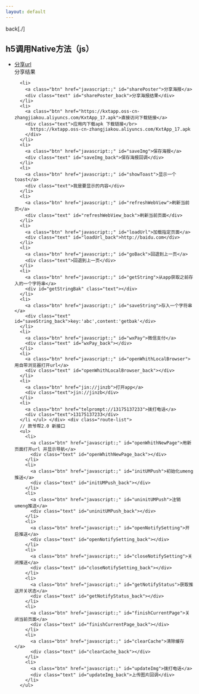 ```yaml
---
layout: default
---
```



back[./]


<!DOCTYPE html>
<html lang="cn">

<head>
  <meta charset="UTF-8" />
  <title>款爷邦JSBridge调试Demo</title>
  <link href="https://kyb.9699963.cn/image/favicon.jpg" rel="icon" type="image/x-icon" />
  <link href="https://kyb.9699963.cn/image/favicon.ico" rel="shortcut icon" type="image/x-icon" />
  <link type='text/css' href="kyb.css" rel="stylesheet" />
</head>

<body>
  <div class="ms-list">
    <h2>h5调用Native方法（js）</h2>
    <ul>
      <li>
        <a class="btn" href="javascript:;" id="share">分享url</a>
        <div class="text" id="share_back">分享结果</div>
      </li>

      <li>
        <a class="btn" href="javascript:;" id="sharePoster">分享海报</a>
        <div class="text" id="sharePoster_back">分享海报结果</div>
      </li>
      <li>
        <a class="btn" href="https://kxtapp.oss-cn-zhangjiakou.aliyuncs.com/KxtApp_17.apk">直接访问下载链接</a>
        <div class="text">应用内下载apk 下载链接</br>
          https://kxtapp.oss-cn-zhangjiakou.aliyuncs.com/KxtApp_17.apk
        </div>
      </li>
      <li>
        <a class="btn" href="javascript:;" id="saveImg">保存海报</a>
        <div class="text" id="saveImg_back">保存海报回调</div>
      </li>
      <li>
        <a class="btn" href="javascript:;" id="showToast">显示一个toast</a>
        <div class="text">我是要显示的内容</div>
      </li>
      <li>
        <a class="btn" href="javascript:;" id="refreshWebView">刷新当前页</a>
        <div class="text" id="refreshWebView_back">刷新当前页面</div>
      </li>
      <li>
        <a class="btn" href="javascript:;" id="loadUrl">加载指定页面</a>
        <div class="text" id="loadUrl_back">http://baidu.com</div>
      </li>
      <li>
        <a class="btn" href="javascript:;" id="goBack">回退到上一页</a>
        <div class="text">回退到上一页</div>
      </li>
      <li>
        <a class="btn" href="javascript:;" id="getString">从app获取之前存入的一个字符串</a>
        <div id="getStringBak" class="text"></div>
      </li>
      <li>
        <a class="btn" href="javascript:;" id="saveString">存入一个字符串</a>
        <div class="text" id="saveString_back">key:'abc',content:'getbak'</div>
      </li>
      <li>
        <a class="btn" href="javascript:;" id="wxPay">微信支付</a>
        <div class="text" id="wxPay_back"></div>
      </li>
      <li>
        <a class="btn" href="javascript:;" id="openWhithLocalBrowser">用自带浏览器打开url</a>
        <div class="text" id="openWhithLocalBrowser_back"></div>
      </li>
      <li>
        <a class="btn" href="jin://jinzb">打开app</a>
        <div class="text">jin://jinzb</div>
      </li>
      <li>
        <a class="btn" href="telprompt://13175137233">拨打电话</a>
        <div class="text">13175137233</div>
      </li </ul> </div> <div class="route-list">
      // 款爷帮2.0 新接口
      <ul>
        <li>
          <a class="btn" href="javascript:;" id="openWhithNewPage">用新页面打开url 并显示导航</a>
          <div class="text" id="openWhithNewPage_back"></div>
        </li>
        <li>
          <a class="btn" href="javascript:;" id="initUMPush">初始化umeng推送</a>
          <div class="text" id="initUMPush_back"></div>
        </li>
        <li>
          <a class="btn" href="javascript:;" id="uninitUMPush">注销umeng推送</a>
          <div class="text" id="uninitUMPush_back"></div>
        </li>
        <li>
          <a class="btn" href="javascript:;" id="openNotifySetting">开启推送</a>
          <div class="text" id="openNotifySetting_back"></div>
        </li>
        <li>
          <a class="btn" href="javascript:;" id="closeNotifySetting">关闭推送</a>
          <div class="text" id="closeNotifySetting_back"></div>
        </li>
        <li>
          <a class="btn" href="javascript:;" id="getNotifyStatus">获取推送开关状态</a>
          <div class="text" id="getNotifyStatus_back"></div>
        </li>
        <li>
          <a class="btn" href="javascript:;" id="finishCurrentPage">关闭当前页面</a>
          <div class="text" id="finishCurrentPage_back"></div>
        </li>
        <li>
          <a class="btn" href="javascript:;" id="clearCache">清除缓存</a>
          <div class="text" id="clearCache_back"></div>
        </li>
        <li>
          <a class="btn" href="javascript:;" id="updateImg">拨打电话</a>
          <div class="text" id="updateImg_back">上传图片回调</div>
        </li>
      </ul>
  </div>
  <div id='log'></div>
  <script>
    <!-- var bridge = window.__SHANGHAIWEICHUANG_KUANYEBANG__web2app__; -->
    var bridge = window.__SHANGHAIWEICHUANG_KUANYEBANG__web2app__;

    function global(name, val) {
      var iName = '__SHANGHAIWEICHUANG_KUANYEBANG__' + name + '__';
      return arguments.length > 1 ? (window[iName] = val) : window[iName];
    }

    function log(message, data) {
      var log = document.getElementById('log')
      var el = document.createElement('div')
      el.className = 'logLine'
      el.innerHTML = uniqueId++ + '. ' + message + ':<br/>' + JSON.stringify(data)
      if (log.children.length) {
        log.insertBefore(el, log.children[0])
      } else {
        log.appendChild(el)
      }
    }
    // web调用app
    function web2app(name, aData, fn, aCallback) {
      var data = aData || {};
      var callback = typeof aCallback === 'function' ? aCallback : function() {};
      var iosInterfaces, interfaces;
      if (window.webkit && window.webkit.messageHandlers && window.webkit.messageHandlers.web2app && typeof window.webkit.messageHandlers.web2app.postMessage === 'function') {
        iosInterfaces = window.webkit.messageHandlers.web2app.postMessage;
      } else {
        interfaces = global('web2app');
      }
      if (iosInterfaces || (interfaces && typeof interfaces[name] === 'function')) {
        if (data && data.callback) {
          var callbackName = 'web2app_callbacks__callback'.toLocaleLowerCase();
          global(callbackName, function(data) {
            callback(data);
            delete global(callbackName);
          });
          data.callback = callbackName;
        }
        if (iosInterfaces) {
          var iData = {
            method: name,
            params: data
          };
          console.log('调起', {
            iosInterfaces: window.webkit.messageHandlers.web2app.postMessage,
            methodName: name,
            iData: iData
          });
          try {
            window.webkit.messageHandlers.web2app.postMessage(JSON.stringify(iData));
          } catch (err) {
            console.error(err);
            typeof fn === 'function' ? callback(fn(data)) : callback();
          }
        } else {
          console.log('调起', {
            interfaces: interfaces,
            methodName: name,
            'interfaces[methodName]': interfaces[name],
            data: data
          });
          try {
            interfaces[name](JSON.stringify(data));
          } catch (err) {
            console.error(err);
            typeof fn === 'function' ? callback(fn(data)) : callback();
          }
        }
        if (!data || !data.callback) {
          callback();
        }
      } else {
        typeof fn === 'function' ? callback(fn(data)) : callback();
      }
    }

    // app回调web
    global('app2web', function(name, data) {
      var fn = global(name);
      console.log('回调', {
        name: name,
        fn: fn,
        data: data,
        parseDataRet: JSON.parse(data)
      });
      typeof fn === 'function' && fn(JSON.parse(data));
    });


    /****web调用app***/
    //分享url
    document.querySelector('#share').onclick = function() {
      web2app('share', {
          title: '金主邦分享',
          desc: 'http://baidu.com',
          link: 'http://baidu.com',
          imgUrl: 'https://timgsa.baidu.com/timg?image&quality=80&size=b9999_10000&sec=1536565376247&di=2e3be825e12331d268301f962a052194&imgtype=0&src=http%3A%2F%2Fimg.zcool.cn%2Fcommunity%2F01f09e577b85450000012e7e182cf0.jpg%401280w_1l_2o_100sh.jpg',
          way: '1',
          callback: 'e'
        },
        function() {},
        function(result) {
          var log = document.getElementById('share_back')
          log.innerHTML = 'result :<br/>' + JSON.stringify(result)
        });
    }
    //分享海报
    document.querySelector('#sharePoster').onclick = function() {
      web2app('sharePoster', {
          title: 'http://baidu.com',
          desc: 'http://baidu.com',
          link: 'http://baidu.com',
          way: 'wxTimeline',
          imgUrl: 'https://timgsa.baidu.com/timg?image&quality=80&size=b9999_10000&sec=1536565376247&di=2e3be825e12331d268301f962a052194&imgtype=0&src=http%3A%2F%2Fimg.zcool.cn%2Fcommunity%2F01f09e577b85450000012e7e182cf0.jpg%401280w_1l_2o_100sh.jpg',
          callback: 'e'
        },
        function() {},
        function(result) {
          var log = document.getElementById('sharePoster_back')
          log.innerHTML = 'result :<br/>' + JSON.stringify(result)
        });
    }
    //保存海报
    document.querySelector('#saveImg').onclick = function() {
      web2app('saveImg', {
          callback: 'w',
          imgUrl: 'https://timgsa.baidu.com/timg?image&quality=80&size=b9999_10000&sec=1536565376247&di=2e3be825e12331d268301f962a052194&imgtype=0&src=http%3A%2F%2Fimg.zcool.cn%2Fcommunity%2F01f09e577b85450000012e7e182cf0.jpg%401280w_1l_2o_100sh.jpg'
        },
        function() {},
        function(result) {
          var log = document.getElementById('saveImg_back')
          log.innerHTML = 'result :<br/>' + JSON.stringify(result)
        });
    }
    //显示一个toast
    document.querySelector('#showToast').onclick = function() {
      web2app('showToast', {
        content: '我是要显示的内容'
      }, function() {}, function() {});
    }
    //刷新当前页面
    document.querySelector('#refreshWebView').onclick = function() {
      web2app('refreshWebView', {}, function() {}, function() {});
    }
    //加载指定页面
    document.querySelector('#loadUrl').onclick = function() {
      web2app('openWebPage', {
        link: 'https://baidu.com'
      }, function() {}, function() {});
    }
    //回退到上一页
    document.querySelector('#goBack').onclick = function() {
      web2app('goBack', {}, function(result) {}, function(result) {})
    }
    //取值
    document.querySelector('#getString').onclick = function() {
      web2app('getString', {
        key: 'abc',
        callback: 'a'
      }, function(result) {}, function(result) {
        var log = document.getElementById('getStringBak')
        log.innerHTML = 'result :<br/>' + JSON.stringify(result)
      });
    }
    //放值
    document.querySelector('#saveString').onclick = function() {
      web2app('saveString', {
        key: 'abc',
        content: 'getbak',
        callback: 'b'
      }, function(result) {}, function(result) {
        var log = document.getElementById('saveString_back')
        log.innerHTML = 'result :<br/>' + JSON.stringify(result)
      })
    }
    //微信支付
    document.querySelector('#wxPay').onclick = function() {
      web2app('wxPay', {
          appId: 'wx735d3e44bc0b0ca2',
          partnerId: '1514386351',
          prepayId: 'wx13143313010589b2c7c3aef13555396903',
          nonceStr: '514a02b6808a89dd1c4c2e89293b9c89',
          timeStamp: '1536820393',
          sign: 'F4561BBE8A6478F5BBE44063F5EF85D6',
          callback: 'abc'
        },
        function() {},
        function(result) {
          var log = document.getElementById('wxPay_back')
          log.innerHTML = 'result :<br/>' + JSON.stringify(result)
        });
    }
    //用自带浏览器打开url
    document.querySelector('#openWhithLocalBrowser').onclick = function() {
      web2app('openWhithLocalBrowser', {
        link: 'http://baidu.com',
        callback: 'b'
      }, function(result) {}, function(result) {
        var log = document.getElementById('openWhithLocalBrowser_back')
        log.innerHTML = 'result :<br/>' + JSON.stringify(result)
      })
    }
    //用自带浏览器打开url
    document.querySelector('#openWhithLocalBrowser').onclick = function() {
      web2app('openWhithLocalBrowser', {
        link: 'http://baidu.com',
        callback: 'b'
      }, function(result) {}, function(result) {
        var log = document.getElementById('openWhithLocalBrowser_back')
        log.innerHTML = 'result :<br/>' + JSON.stringify(result)
      })
    }
    //初始化umeng 推送
    document.querySelector('#initUMPush').onclick = function() {
      web2app('initUMPush', {
        uid: 'weithink',
        islogin: '1',
        callback: 'b'
      }, function(result) {}, function(result) {
        var log = document.getElementById('initUMPush_back')
        log.innerHTML = 'result :<br/>' + JSON.stringify(result)
      })
    }
    //注销umeng 推送
    document.querySelector('#uninitUMPush').onclick = function() {
      web2app('initUMPush', {
        uid: 'weithink',
        islogin: '2',
        callback: 'b'
      }, function(result) {}, function(result) {
        var log = document.getElementById('uninitUMPush_back')
        log.innerHTML = 'result :<br/>' + JSON.stringify(result)
      })
    }
    //用新界面打开一个连接
    document.querySelector('#openWhithNewPage').onclick = function() {
      web2app('openWhithNewPage', {
        link: 'http://baidu.com/',
        callback: 'b',
        showBar: 'show'
      }, function(result) {}, function(result) {
        var log = document.getElementById('openWhithNewPage_back')
        log.innerHTML = 'result :<br/>' + JSON.stringify(result)
      })
    }
    //开启推送开关
    document.querySelector('#openNotifySetting').onclick = function() {
      web2app('openNotifySetting', {
        uid: 'weithink',
        isOpen: '1',
        callback: 'b'
      }, function(result) {}, function(result) {
        var log = document.getElementById('openNotifySetting_back')
        log.innerHTML = 'result :<br/>' + JSON.stringify(result)
      })
    }
    document.querySelector('#closeNotifySetting').onclick = function() {
      web2app('openNotifySetting', {
        uid: 'weithink',
        isOpen: '2',
        callback: 'b'
      }, function(result) {}, function(result) {
        var log = document.getElementById('closeNotifySetting_back')
        log.innerHTML = 'result :<br/>' + JSON.stringify(result)
      })
    }
    //开启推送开关
    document.querySelector('#getNotifyStatus').onclick = function() {
      web2app('getNotifyStatus', {
        callback: 'b'
      }, function(result) {}, function(result) {
        var log = document.getElementById('getNotifyStatus_back')
        log.innerHTML = 'result :<br/>' + JSON.stringify(result)
      })
    }
    //关闭当前页面
    document.querySelector('#finishCurrentPage').onclick = function() {
      web2app('finishCurrentPage', {
        callback: 'b'
      }, function(result) {}, function(result) {
        var log = document.getElementById('finishCurrentPage_back')
        log.innerHTML = 'result :<br/>' + JSON.stringify(result)
      })
    }
    //清除缓存
    document.querySelector('#clearCache').onclick = function() {
      web2app('clearCache', {
        callback: 'b'
      }, function(result) {}, function(result) {
        var log = document.getElementById('clearCache_back')
        log.innerHTML = 'result :<br/>' + JSON.stringify(result)
      })
    }

    document.getElementById('updateImg').onclick = function() {
      web2app('updateImgByQiniu', {
        callback: 'b',
        filePath: [
          "/storage/emulated/0/Pictures/PIC-20190305-1548021063004719.png", "/storage/emulated/0/Pictures/PIC-20190305-1548021063004719.png"
        ],
        key: ['111', '222'],
        token: 'XaHBTm32-TgI9cj3HST-c7cLtJe8ruqjLaPEMF4v:VcKyi5j8z9MSJ0UjLp2L9agigK4=:eyJzY29wZSI6Imt5Yi1waWMiLCJkZWFkbGluZSI6MTU1MTc4ODU4M30='
      }, function(result) {}, function(result) {
        var log = document.getElementById('updateImg_back')
        log.innerHTML = 'result :<br/>' + JSON.stringify(result)
      })
    }
  </script>

</body>

</html>
